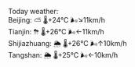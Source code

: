 Today weather:  
Beijing: ⛅️  🌡️+24°C 🌬️↘11km/h  
Tianjin: ⛈   🌡️+26°C 🌬️←11km/h  
Shijiazhuang: 🌦   🌡️+26°C 🌬️↑10km/h  
Tangshan: 🌦   🌡️+25°C 🌬️←10km/h  

